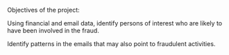Objectives of the project:

Using financial and email data, identify persons of interest who are likely to have been involved in the fraud.

Identify patterns in the emails that may also point to fraudulent activities.


